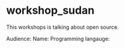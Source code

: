 # workshop_sudan

This workshops is talking about open source.

Audience: 
Name: 
Programming langauge: 
